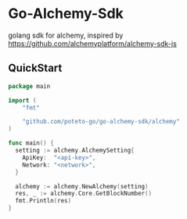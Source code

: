 # Go-Alchemy-Sdk

golang sdk for alchemy, inspired by https://github.com/alchemyplatform/alchemy-sdk-js

## QuickStart

```go
package main

import (
	"fmt"

	"github.com/poteto-go/go-alchemy-sdk/alchemy"
)

func main() {
  setting := alchemy.AlchemySetting{
    ApiKey:  "<api-key>",
    Network: "<network>",
  }

  alchemy := alchemy.NewAlchemy(setting)
  res, _ := alchemy.Core.GetBlockNumber()
  fmt.Println(res)
}
```

